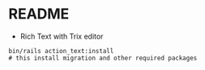 # README

* Rich Text with Trix editor
```
bin/rails action_text:install
# this install migration and other required packages
```